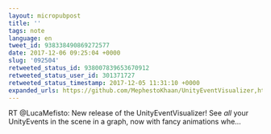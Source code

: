 ```yaml
---
layout: micropubpost
title: ''
tags: note
language: en
tweet_id: 938338490869272577
date: 2017-12-06 09:25:04 +0000
slug: '092504'
retweeted_status_id: 938007839653670912
retweeted_status_user_id: 301371727
retweeted_status_timestamp: 2017-12-05 11:31:10 +0000
expanded_urls: https://github.com/MephestoKhaan/UnityEventVisualizer,https://twitter.com/LucaMefisto/status/938007839653670913/video/1
---
```

RT @LucaMefisto: New release of the UnityEventVisualizer! See *all* your UnityEvents in the scene in a graph, now with fancy animations whe…

